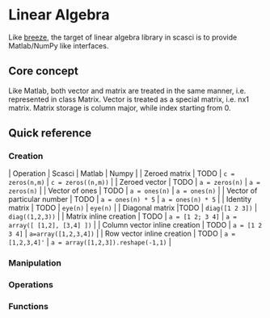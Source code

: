Linear Algebra
==============

Like [breeze](https://github.com/scalanlp/breeze), the target of linear algebra
library in scasci is to provide Matlab/NumPy like interfaces.

Core concept
------------

Like Matlab, both vector and matrix are treated in the same manner,
i.e. represented in class Matrix. Vector is treated as a special
matrix, i.e. nx1 matrix. Matrix storage is column major, while index
starting from 0.

Quick reference
---------------

### Creation

| Operation | Scasci | Matlab | Numpy |
| Zeroed matrix | TODO  | `c = zeros(n,m)` | `c = zeros((n,m))` |
| Zeroed vector | TODO | `a = zeros(n)` | `a = zeros(n)` |
| Vector of ones | TODO | `a = ones(n)` | `a = ones(n)` |
| Vector of particular number | TODO | `a = ones(n) * 5` | `a = ones(n) * 5` |
| Identity matrix | TODO | `eye(n)` | `eye(n)` |
| Diagonal matrix |TODO | `diag([1 2 3])` | `diag((1,2,3))` |
| Matrix inline creation | TODO  | `a = [1 2; 3 4]` | `a = array([ [1,2], [3,4] ])` |
| Column vector inline creation | TODO | `a = [1 2 3 4]` | `a=array([1,2,3,4])` |
| Row  vector inline creation | TODO | `a = [1,2,3,4]'` | `a = array([1,2,3]).reshape(-1,1)` |

### Manipulation

### Operations

### Functions
